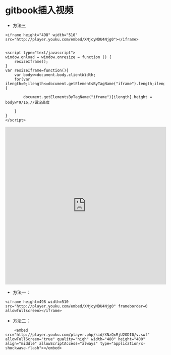 # gitbook插入视频


* 方法三

```
<iframe height="498" width="510" src="http://player.youku.com/embed/XNjcyMDU4Njg0"></iframe>


<script type="text/javascript">
window.onload = window.onresize = function () {
    resizeIframe();
}
var resizeIframe=function(){
    var bodyw=document.body.clientWidth;
    for(var ilength=0;ilength<=document.getElementsByTagName("iframe").length;ilength++){

        document.getElementsByTagName("iframe")[ilength].height = bodyw*9/16;//设定高度

    }
}
</script>
```

<iframe id="video" src="http://player.youku.com/embed/XODA2NDM4OTI0" width="510" height="498" frameborder="0" allowfullscreen="allowfullscreen"></iframe>

<script>
window.onload=window.onresize=Init;           
function Init(){            
	document.getElementById("video").width=""+document.body.clientWidth*0.8+"";             
	document.getElementById("video").height=""+document.body.clientWidth*0.45+"";
}
</script>




* 方法一：

```
<iframe height=498 width=510 src="http://player.youku.com/embed/XNjcyMDU4Njg0" frameborder=0 allowfullscreen></iframe>
```


* 方法二：

```
    <embed src="http://player.youku.com/player.php/sid/XNzQxMjU2ODI0/v.swf" allowFullScreen="true" quality="high" width="480" height="400" align="middle" allowScriptAccess="always" type="application/x-shockwave-flash"></embed>
```


